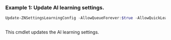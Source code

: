 ### Example 1: Update AI learning settings.
```powershell
Update-ZNSettingsLearningConfig -AllowQueueForever:$true -AllowQuickLearning:$false
```

```output

```

This cmdlet updates the AI learning settings.
